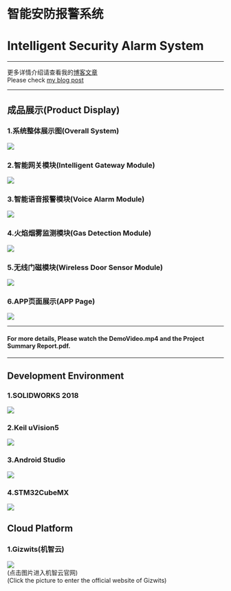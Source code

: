 # 智能安防报警系统
# Intelligent Security Alarm System
****
更多详情介绍请查看我的[博客文章](https://javidxi.xyz/lelink/)  
Please check [my blog post](https://javidxi.xyz/lelink/)
****
## 成品展示(Product Display)
### 1.系统整体展示图(Overall System)
![](Photo/Photo2.jpg)
### 2.智能网关模块(Intelligent Gateway Module)
![](Photo/Photo-网关.jpg)
### 3.智能语音报警模块(Voice Alarm Module)
![](Photo/Photo-语音报警器.jpg)
### 4.火焰烟雾监测模块(Gas Detection Module)
![](Photo/Photo-气体监控模块.jpg)
### 5.无线门磁模块(Wireless Door Sensor Module)
![](Photo/Photo-无线门磁.jpg)
### 6.APP页面展示(APP Page)
![](Photo/Photo4.jpg)  
****
#### For more details, Please watch the DemoVideo.mp4 and the Project Summary Report.pdf.
****
## Development Environment
### 1.SOLIDWORKS 2018
[![](Photo/software/solidworks.jpg)](https://www.solidworks.com)
### 2.Keil uVision5
[![](Photo/software/keil.jpg)](http://www.keil.com)
### 3.Android Studio
[![](Photo/software/android-studio-logo.jpg)](https://developer.android.com/studio)
### 4.STM32CubeMX
[![](Photo/software/stm32cubemx.jpg)](https://www.st.com/zh/development-tools/stm32cubemx.html)
## Cloud Platform
### 1.Gizwits(机智云)
[![](Photo/software/Gizwits.jpg)](http://www.gizwits.com/)  
(点击图片进入机智云官网)  
(Click the picture to enter the official website of Gizwits)




